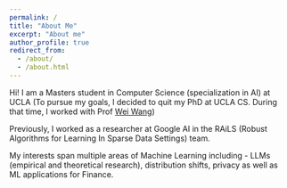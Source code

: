 ```yaml
---
permalink: /
title: "About Me"
excerpt: "About me"
author_profile: true
redirect_from:
  - /about/
  - /about.html
---
```


<!-- ## Academic -->
Hi! I am a Masters student in Computer Science (specialization in AI) at UCLA (To pursue my goals, I decided to quit my PhD at UCLA CS. During that time, I worked with Prof [Wei Wang](http://web.cs.ucla.edu/~weiwang/))

Previously, I worked as a researcher at Google AI in the RAiLS (Robust Algorithms for Learning In Sparse Data Settings) team. 

My interests span multiple areas of Machine Learning including - LLMs (empirical and theoretical research), distribution shifts, privacy as well as ML applications for Finance. <!---, OOD Generalization and Optimization.  with primary works in spatio-temporal modelling, distribution shifts, fairness and learning from labelled proportions. -->

<!-- Before that, I finished my undergraduate in Computer Science and Engineering at [Indian Institute of Technology, Hyderabad](https://www.iith.ac.in/) where I worked under the supervision of [Dr. Manohar Kaul](https://www.iith.ac.in/~mkaul/).
 -->
<!-- My research interests broadly include *Optimization*, *OOD Generalization* and *Deep Learning Theory*. *Graph Representation Learning*, *Knowledge Graphs*, *Natural Language Processing*, *Topological Analysis of Neural Networks* and *Explainability and Interpretability of Deep Neural Networks*.
 -->

<!-- ## Startups
I am also broadly interested in the startup ecosystem, particularly from the investment viewpoint.<br />
I work (and have worked in the past) with various startups, mainly at UCLA Anderson Business School, on providing them technical advise on the use of AI (machine learning) in their product. Some highlights [here](https://chauhanjatin10.github.io/startups/).  -->
 
